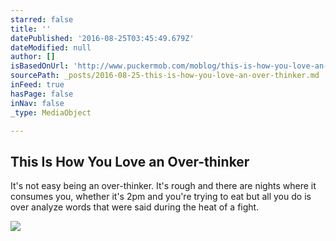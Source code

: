 ```yaml
---
starred: false
title: ''
datePublished: '2016-08-25T03:45:49.679Z'
dateModified: null
author: []
isBasedOnUrl: 'http://www.puckermob.com/moblog/this-is-how-you-love-an-overthinker'
sourcePath: _posts/2016-08-25-this-is-how-you-love-an-over-thinker.md
inFeed: true
hasPage: false
inNav: false
_type: MediaObject

---
```

<article style=""><h1>This Is How You Love an Over-thinker</h1><p>It's not easy being an over-thinker. It's rough and there are nights where it consumes you, whether it's 2pm and you're trying to eat but all you do is over analyze words that were said during the heat of a fight.</p><img src="http://images.puckermob.com/articlesites/puckermob/large/17634_tall.jpg" /></article>